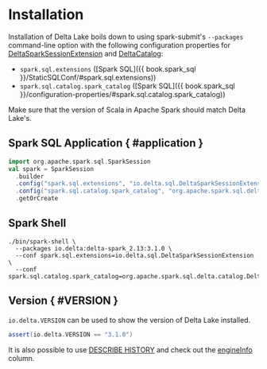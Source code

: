 # Installation

Installation of Delta Lake boils down to using spark-submit's `--packages` command-line option with the following configuration properties for [DeltaSparkSessionExtension](DeltaSparkSessionExtension.md) and [DeltaCatalog](DeltaCatalog.md):

* `spark.sql.extensions` ([Spark SQL]({{ book.spark_sql }}/StaticSQLConf/#spark.sql.extensions))
* `spark.sql.catalog.spark_catalog` ([Spark SQL]({{ book.spark_sql }}/configuration-properties/#spark.sql.catalog.spark_catalog))

Make sure that the version of Scala in Apache Spark should match Delta Lake's.

## Spark SQL Application { #application }

```scala
import org.apache.spark.sql.SparkSession
val spark = SparkSession
  .builder
  .config("spark.sql.extensions", "io.delta.sql.DeltaSparkSessionExtension")
  .config("spark.sql.catalog.spark_catalog", "org.apache.spark.sql.delta.catalog.DeltaCatalog")
  .getOrCreate
```

## Spark Shell

```text
./bin/spark-shell \
  --packages io.delta:delta-spark_2.13:3.1.0 \
  --conf spark.sql.extensions=io.delta.sql.DeltaSparkSessionExtension \
  --conf spark.sql.catalog.spark_catalog=org.apache.spark.sql.delta.catalog.DeltaCatalog
```

## Version { #VERSION }

`io.delta.VERSION` can be used to show the version of Delta Lake installed.

```scala
assert(io.delta.VERSION == "3.1.0")
```

It is also possible to use [DESCRIBE HISTORY](sql/index.md#describe-history) and check out the [engineInfo](CommitInfo.md#engineInfo) column.
